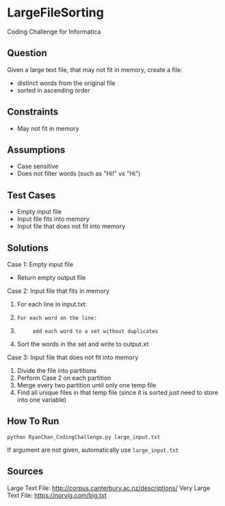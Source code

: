 # LargeFileSorting
Coding Challenge for Informatica

## Question
Given a large text file, that may not fit in memory, create a file:
- distinct words from the original file
- sorted in ascending order

## Constraints
- May not fit in memory

## Assumptions
- Case sensitive
- Does not filter words (such as "Hi!" vs "Hi")

## Test Cases
- Empty input file
- Input file fits into memory
- Input file that does not fit into memory

## Solutions
Case 1: Empty input file
- Return empty output file

Case 2: Input file that fits in memory
1. For each line in input.txt:
2.     For each word on the line:
3.          add each word to a set without duplicates
4. Sort the words in the set and write to output.xt

Case 3: Input file that does not fit into memory
1. Divide the file into partitions
2. Perform Case 2 on each partition
3. Merge every two partition until only one temp file
4. Find all unique files in that temp file (since it is sorted just need to store into one variable)

## How To Run
`python RyanChan_CodingChallenge.py large_input.txt`

If argument are not given, automatically use `large_input.txt`

## Sources
Large Text File: http://corpus.canterbury.ac.nz/descriptions/
Very Large Text File: https://norvig.com/big.txt
